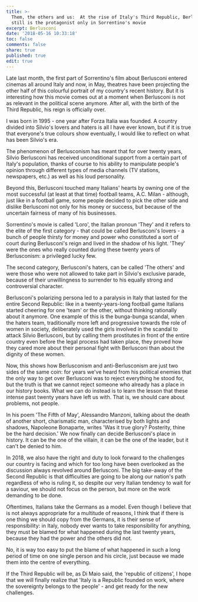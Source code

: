 ```yaml
---
title: >-
  Them, the others and us:  At the rise of Italy's Third Republic, Berlusconi
  still is the protagonist only in Sorrentino's movie
excerpt: Berlusconi
date: '2018-05-16 10:33:18'
toc: false
comments: false
share: true
published: true
edit: true
---
```

Late last month, the first part of Sorrentino's film about Berlusconi entered cinemas all around Italy and now, in May, theatres have been projecting the other half of this colourful portrait of my country's recent history. But it is interesting how this movie comes out at a moment when Berlusconi is not as relevant in the political scene anymore. After all, with the birth of the Third Republic, his reign is officially over. 



I was born in 1995 - one year after Forza Italia was founded. A country divided into Silvio's lovers and haters is all I have ever known, but if it is true that everyone's true colours show eventually, I would like to reflect on what has been Silvio's era. 

The phenomenon of Berlusconism has meant that for over twenty years, Silvio Berlusconi has received unconditional support from a certain part of Italy's population, thanks of course to his ability to manipulate people's opinion through different types of media channels (TV stations, newspapers, etc.) as well as his loud personality. 

Beyond this, Berlusconi touched many Italians' hearts by owning one of the most successful (at least at that time) football teams, A.C. Milan - although, just like in a football game, some people decided to pick the other side and dislike Berlusconi not only for his money or success, but because of the uncertain fairness of many of his businesses. 

Sorrentino's movie is called 'Loro', the Italian pronoun 'They' and it refers to the elite of the first category - that could be called Berlusconi's lovers - a bunch of people thirsty for money and power who constituted a sort of court during Berlusconi's reign and lived in the shadow of his light. 'They' were the ones who really counted during these twenty years of Berlusconism: a privileged lucky few. 

The second category, Berlusconi's haters, can be called 'The others' and were those who were not allowed to take part in Silvio's exclusive parade, because of their unwillingness to surrender to his equally strong and controversial character. 

Berlusconi's polarizing persona led to a paralysis in Italy that lasted for the entire Second Republic: like in a twenty-years-long football game Italians started cheering for one 'team' or the other, without thinking rationally about it anymore. One example of this is the bunga-bunga scandal, when the haters team, traditionally more left and progressive towards the role of women in society, deliberately used the girls involved in the scandal to attack Silvio Berlusconi, but by calling them prostitutes in front of the entire country even before the legal process had taken place, they proved how they cared more about their personal fight with Berlusconi than about the dignity of these women. 

Now, this shows how Berlusconism and anti-Berlusconism are just two sides of the same coin: for years we've heard from his political enemies that the only way to get over Berlusconi was to reject everything he stood for, but the truth is that we cannot reject someone who already has a place in our history books. What we can do instead is to learn the lesson that these intense past twenty years have left us with. That is, we should care about problems, not people. 



In his poem 'The Fifth of May', Alessandro Manzoni, talking about the death of another short, charismatic man, characterised by both lights and shadows, Napoleone Bonaparte, writes 'Was it true glory? Posterity, thine be the hard decision.' We now finally can decide Berlusconi's place in history. It can be the one of the villain, it can be the one of the leader, but it can't be denied to him. 

In 2018, we also have the right and duty to look forward to the challenges our country is facing and which for too long have been overlooked as the discussion always revolved around Berlusconi. The big take-away of the Second Republic is that difficulties are going to be along our nation's path regardless of who is ruling it, so despite our very Italian tendency to wait for a saviour, we should not focus on the person, but more on the work demanding to be done. 



Oftentimes, Italians take the Germans as a model. Even though I believe that is not always appropriate for a multitude of reasons, I think that if there is one thing we should copy from the Germans, it is their sense of responsibility: in Italy, nobody ever wants to take responsibility for anything, they must be blamed for what happened during the last twenty years, because they had the power and the others did not. 



No, it is way too easy to put the blame of what happened in such a long period of time on one single person and his circle, just because we made them into the centre of everything. 

If the Third Republic will be, as Di Maio said, the 'republic of citizens', I hope that we will finally realize that 'Italy is a Republic founded on work, where the sovereignty belongs to the people'   - and get ready for the new challenges.
